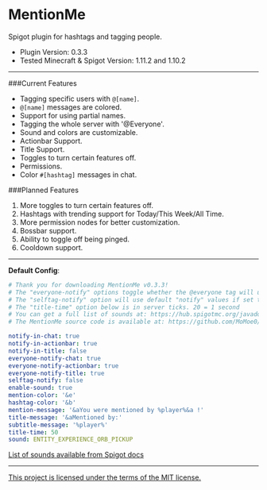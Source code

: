 # MentionMe
Spigot plugin for hashtags and tagging people.
* Plugin Version: 0.3.3
* Tested Minecraft & Spigot Version: 1.11.2 and 1.10.2

---

###Current Features
* Tagging specific users with `@[name]`.
* `@[name]` messages are colored.
* Support for using partial names.
* Tagging the whole server with '@Everyone'.
* Sound and colors are customizable.
* Actionbar Support.
* Title Support.
* Toggles to turn certain features off.
* Permissions.
* Color `#[hashtag]` messages in chat.

###Planned Features
1. More toggles to turn certain features off.
2. Hashtags with trending support for Today/This Week/All Time.
3. More permission nodes for better customization.
4. Bossbar support.
4. Ability to toggle off being pinged.
5. Cooldown support.

---

**Default Config**:
```YAML
# Thank you for downloading MentionMe v0.3.3!
# The "everyone-notify" options toggle whether the @everyone tag will use the features listed.
# The "selftag-notify" option will use default "notify" values if set to true.
# The "title-time" option below is in server ticks. 20 = 1 second
# You can get a full list of sounds at: https://hub.spigotmc.org/javadocs/spigot/org/bukkit/Sound.html
# The MentionMe source code is available at: https://github.com/MoMoe0/MentionMe

notify-in-chat: true
notify-in-actionbar: true
notify-in-title: false
everyone-notify-chat: true
everyone-notify-actionbar: true
everyone-notify-title: true
selftag-notify: false
enable-sound: true
mention-color: '&e'
hashtag-color: '&b'
mention-message: '&aYou were mentioned by %player%&a !'
title-message: '&aMentioned by:'
subtitle-message: '%player%'
title-time: 50
sound: ENTITY_EXPERIENCE_ORB_PICKUP
```
[List of sounds available from Spigot docs](https://hub.spigotmc.org/javadocs/spigot/org/bukkit/Sound.html)

---

[This project is licensed under the terms of the MIT license.](https://github.com/MoMoe0/MentionMe/blob/master/LICSENSE.md)
